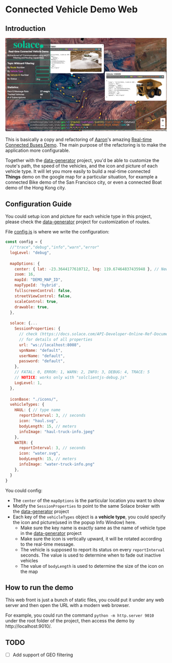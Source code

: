# Connected Vehicle Demo Web

## Introduction

![Screen Shot](./images/cover.png)

This is basically a copy and refactoring of [Aaron](https://github.com/aaron-613)'s amazing [Real-time Connected Buses Demo](https://sg.solace.com/bus/). The main purpose of the refactoring is to make the application more configurable.

Together with the [data-generator](../../../connected-vehicle-data-generator/) project, you'd be able to customize the route's path, the speed of the vehicles, and the icon and picture of each vehicle type. It will let you more easily to build a real-time connected **Things** demo on the google map for a particular situation, for example a connected Bike demo of the San Francisco city, or even a connected Boat demo of the Hong Kong city.

## Configuration Guide

You could setup icon and picture for each vehicle type in this project, please check the [data-generator](../../../connected-vehicle-data-generator/) project for customization of routes.

File [config.js](./config.js) is where we write the configuration:

```javascript
const config = {
  //"trace","debug","info","warn","error"
  logLevel: "debug",

  mapOptions: {
    center: { lat: -23.3644177610712, lng: 119.67464837435948 }, // Newman Mine Site
    zoom: 16,
    mapId: "DEMO_MAP_ID",
    mapTypeId: 'hybrid',
    fullscreenControl: false,
    streetViewControl: false,
    scaleControl: true,
    drawable: true,
  },

  solace: {...
    SessionProperties: {
      // check (https://docs.solace.com/API-Developer-Online-Ref-Documentation/js/solace.SessionProperties.html)
      // for details of all properties
      url: "ws://localhost:8008",
      vpnName: "default",
      userName: "default",
      password: "default",
    },
    // FATAL: 0, ERROR: 1, WARN: 2, INFO: 3, DEBUG: 4, TRACE: 5
    // NOTICE: works only with "solclientjs-debug.js"
    LogLevel: 1,
  },

  iconBase: "./icons/",
  vehicleTypes: {
    HAUL: { // type name
      reportInterval: 3, // seconds
      icon: "haul.svg",
      bodyLength: 15, // meters
      infoImage: "haul-truck-info.jpeg"
    },
    WATER: {
      reportInterval: 3, // seconds
      icon: "water.svg",
      bodyLength: 15, // meters
      infoImage: "water-truck-info.png"
    },
  }
}
```

You could config:

- The `center` of the `mapOptions` is the particular location you want to show
- Modify the `SessionProperties` to point to the same Solace broker with the [data-generator](../../../connected-vehicle-data-generator/) project
- Each key of the `vehicleTypes` object is a **vehicle type**, you could specify the icon and picture(used in the popup Info Window) here.
  - Make sure the key name is exactly same as the name of vehicle type in the [data-generator](../../../connected-vehicle-data-generator/) project
  - Make sure the icon is vertically upward, it will be rotated according to the real-time message.
  - The vehicle is supposed to report its status on every `reportInterval` seconds. The value is used to determine when to fade out inactive vehicles
  - The value of `bodyLength` is used to determine the size of the icon on the map

## How to run the demo

This web front is just a bunch of static files, you could put it under any web server and then open the URL with a modern web browser.

For example, you could run the command `python -m http.server 9010` under the root folder of the project, then access the demo by http://localhost:9010/.

## TODO

- [ ] Add support of GEO filtering
